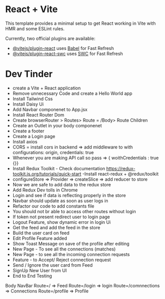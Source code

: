 # React + Vite

This template provides a minimal setup to get React working in Vite with HMR and some ESLint rules.

Currently, two official plugins are available:

- [@vitejs/plugin-react](https://github.com/vitejs/vite-plugin-react/blob/main/packages/plugin-react/README.md) uses [Babel](https://babeljs.io/) for Fast Refresh
- [@vitejs/plugin-react-swc](https://github.com/vitejs/vite-plugin-react-swc) uses [SWC](https://swc.rs/) for Fast Refresh


# Dev Tinder


- create a Vite + React application
- Remove unnecessary Code and create a Hello World app
- Install Tailwind Css
- Install Daisy Ui
- Add Navbar componenet to App.jsx
- Install React Router Dom
- Create browserRouter > Routes> Route = /Body> Route Children
- Create an Outlet in your body componenet
- Create a footer
- Create a Login page
- Install axios
- CORS = install cors in backend => add middleware to with configurations: origin, credentials: true
- Whenever you are making API call so pass => { woithCredentials : true {}}
- Install Redux Toolkit - Check documentation https://redux-toolkit.js.org/tutorials/quick-start
-Install react-redux + @redux/toolkit
- configureStore => Provider => createSlice => add reducer to store
- Now we are safe to add data to the redux store
- Add Redux Dev tolls in Chrome
- Login and see if data is reflecting properly in the store
- Navbar should update as soon as user logs in
- Refactor our code to add constants file 
- You should not br able to access other routes without login
- If token not present redirect user to login page
- Logout Feature, show dynamic error in login Ui
 - Get the feed and add the feed in the store
 - Build the user card on feed
 - Edit Profile Feature added
 - Show Toast Message on save of the profile after editing
 - New Page - To see all the connections (matches)
 - New Page - to see all the incoming connection requests
 - Feature - to Accept/ Reject connection request
 - Send / Ignore the user card from Feed
 - SignUp New User from UI
 - End to End Testing



Body
   NavBar
   Route=/  => Feed
   Route=/login  => login
   Route=/comnnections => Connections
   Route=/profile => Profile

